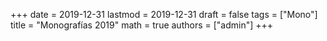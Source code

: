 +++
date      = 2019-12-31
lastmod   = 2019-12-31
draft     = false
tags      = ["Mono"]
title     = "Monografías 2019"
math      = true
authors = ["admin"]
+++
